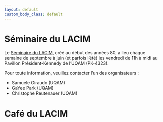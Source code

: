 ```yaml
---
layout: default
custom_body_class: default
---
```


# Séminaire du LACIM

Le [Séminaire du LACIM](seminaire.html), créé au début des années 80, a lieu chaque semaine de septembre à juin (et parfois l’été) les vendredi de 11h à midi au Pavillon Président-Kennedy de l’UQAM (PK-4323).

Pour toute information, veuillez contacter l’un des organisateurs :
- Samuele Giraudo (UQAM)
- GaYee Park (UQAM)
- Christophe Reutenauer (UQAM)

# Café du LACIM


